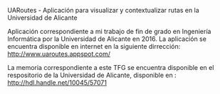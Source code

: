 UARoutes -  Aplicación para visualizar y contextualizar rutas en la Universidad de Alicante

Aplicación correspondiente a mi trabajo de fin de grado en Ingeniería Informática por la Universidad de Alicante en 2016. La aplicación se encuentra disponible en internet en la siguiente dirrección: http://www.uaroutes.appspot.com/

La memoria correspondiente a este TFG se encuentra disponible en el respositorio de la Universidad de Alicante, disponible en : http://hdl.handle.net/10045/57071
